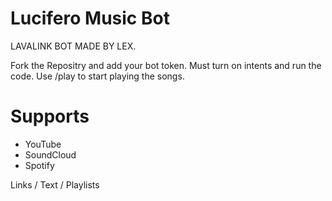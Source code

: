 # Lucifero Music Bot
LAVALINK BOT MADE BY LEX.

Fork the Repositry and add your bot token. Must turn on intents and run the code.
Use /play to start playing the songs.

# Supports
- YouTube
- SoundCloud
- Spotify

Links / Text / Playlists
 
